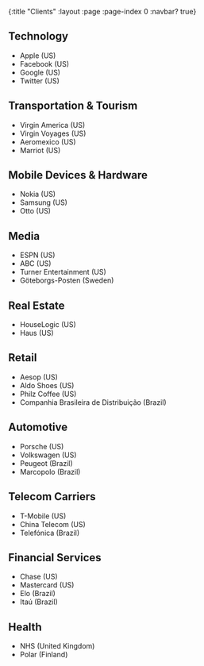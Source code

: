 {:title "Clients"
 :layout :page
 :page-index 0
 :navbar? true}

## Technology

* Apple (US)
* Facebook (US)
* Google (US)
* Twitter (US)

## Transportation & Tourism

* Virgin America (US)
* Virgin Voyages (US)
* Aeromexico (US)
* Marriot (US)

## Mobile Devices & Hardware

* Nokia (US)
* Samsung (US)
* Otto (US)

## Media

* ESPN (US)
* ABC (US)
* Turner Entertainment (US)
* Göteborgs-Posten (Sweden)

## Real Estate

* HouseLogic (US)
* Haus (US)

## Retail

* Aesop (US)
* Aldo Shoes (US)
* Philz Coffee (US)
* Companhia Brasileira de Distribuição (Brazil)

## Automotive

* Porsche (US)
* Volkswagen (US)
* Peugeot (Brazil)
* Marcopolo (Brazil)

## Telecom Carriers

* T-Mobile (US)
* China Telecom (US)
* Telefónica (Brazil)

## Financial Services

* Chase (US)
* Mastercard (US)
* Elo (Brazil)
* Itaú (Brazil)

## Health

* NHS (United Kingdom)
* Polar (Finland)
